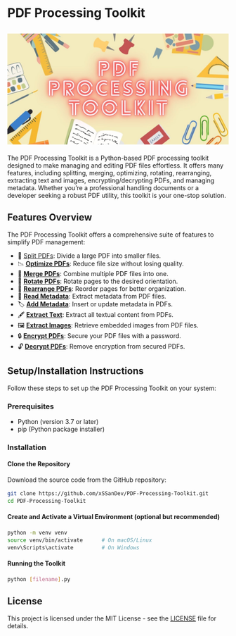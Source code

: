 # PDF Processing Toolkit

## ![PDF](PDF-Processing-Toolkit/banner/PDF%20Processing%20Toolkit.jpg)

The PDF Processing Toolkit is a Python-based PDF processing toolkit designed to make managing and editing PDF files effortless. It offers many features, including splitting, merging, optimizing, rotating, rearranging, extracting text and images, encrypting/decrypting PDFs, and managing metadata. Whether you’re a professional handling documents or a developer seeking a robust PDF utility, this toolkit is your one-stop solution.

## Features Overview

The PDF Processing Toolkit offers a comprehensive suite of features to simplify PDF management:

- 📄 [Split PDFs](https://github.com/xSSanDev/PDF-Processing-Toolkit/blob/master/PDF-Processing-Toolkit/%20src/Split_PDFs.py): Divide a large PDF into smaller files.
- 📉 [**Optimize PDFs**](https://github.com/xSSanDev/PDF-Processing-Toolkit/blob/master/PDF-Processing-Toolkit/%20src/Optimize_PDFs.py): Reduce file size without losing quality.
- 📑 [**Merge PDFs**]([src/Merge_PDFs.py](https://github.com/xSSanDev/PDF-Processing-Toolkit/blob/master/PDF-Processing-Toolkit/%20src/Merge_PDFs.py)): Combine multiple PDF files into one.
- 🔄 [**Rotate PDFs**]([src/Rotate_PDFs.py](https://github.com/xSSanDev/PDF-Processing-Toolkit/blob/master/PDF-Processing-Toolkit/%20src/Rotate_PDFs.py)): Rotate pages to the desired orientation.
- 🔀 [**Rearrange PDFs**]([src/Rearrange_PDFs.py](https://github.com/xSSanDev/PDF-Processing-Toolkit/blob/master/PDF-Processing-Toolkit/%20src/Rearrange_PDFs.py)): Reorder pages for better organization.
- 📝 [**Read Metadata**]([src/Read_Metadata.py](https://github.com/xSSanDev/PDF-Processing-Toolkit/blob/master/PDF-Processing-Toolkit/%20src/Read_Metadata.py)): Extract metadata from PDF files.
- 🏷️ [**Add Metadata**]([src/Add_Metadata.py](https://github.com/xSSanDev/PDF-Processing-Toolkit/blob/master/PDF-Processing-Toolkit/%20src/Add_Metadata.py)): Insert or update metadata in PDFs.
- 🖋️ [**Extract Text**]([src/Extract_Text.py](https://github.com/xSSanDev/PDF-Processing-Toolkit/blob/master/PDF-Processing-Toolkit/%20src/Extract_text.py)): Extract all textual content from PDFs.
- 🖼️ [**Extract Images**]([src/Extract_Images.py](https://github.com/xSSanDev/PDF-Processing-Toolkit/blob/master/PDF-Processing-Toolkit/%20src/Extract_Images.py)): Retrieve embedded images from PDF files.
- 🔒 [**Encrypt PDFs**]([src/Encrypt_PDFs.py](https://github.com/xSSanDev/PDF-Processing-Toolkit/blob/master/PDF-Processing-Toolkit/%20src/Encrypt_PDFs.py)): Secure your PDF files with a password.
- 🔓 [**Decrypt PDFs**]([src/Decrypt_PDFs.py](https://github.com/xSSanDev/PDF-Processing-Toolkit/blob/master/PDF-Processing-Toolkit/%20src/Decrypt_PDFs.py)): Remove encryption from secured PDFs.

## Setup/Installation Instructions

Follow these steps to set up the PDF Processing Toolkit on your system:

### Prerequisites

- Python (version 3.7 or later)
- pip (Python package installer)

### Installation

#### Clone the Repository

Download the source code from the GitHub repository:

```bash
git clone https://github.com/xSSanDev/PDF-Processing-Toolkit.git
cd PDF-Processing-Toolkit
```
#### Create and Activate a Virtual Environment (optional but recommended)
```bash
python -m venv venv
source venv/bin/activate      # On macOS/Linux
venv\Scripts\activate         # On Windows
```
#### Running the Toolkit
```bash
python [filename].py
```
## License

This project is licensed under the MIT License - 
see the [LICENSE]([PDF-Processing-Toolkit/LICENSE](https://github.com/xSSanDev/PDF-Processing-Toolkit/blob/master/PDF-Processing-Toolkit/LICENCE)) file for details.
